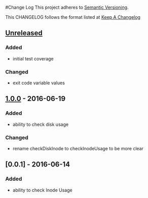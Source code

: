 #Change Log
This project adheres to [Semantic Versioning](http://semver.org/).

This CHANGELOG follows the format listed at [Keep A Changelog](http://keepachangelog.com/)

## [Unreleased]
### Added
- initial test coverage

### Changed
- exit code variable values

## [1.0.0] - 2016-06-19
### Added
- ability to check disk usage

### Changed
- rename checkDiskInode to checkInodeUsage to be more clear

## [0.0.1] - 2016-06-14
### Added
- ability to check Inode Usage

[Unreleased]: https://github.com/yieldbot/sensupluginsdisk/compare/1.0.0....HEAD
[1.0.0]: https://github.com/yieldbot/sensupluginsdisk/compare/0.0.1....1.0.0
